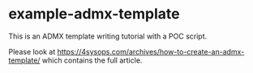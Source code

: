 # example-admx-template

This is an ADMX template writing tutorial with a POC script.

Please look at https://4sysops.com/archives/how-to-create-an-admx-template/ which contains the full article.

